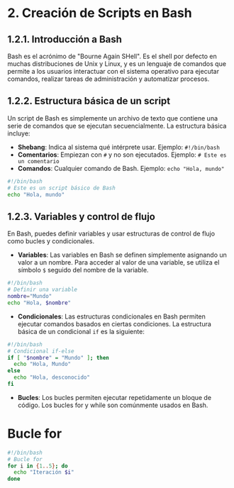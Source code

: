 # 2. Creación de Scripts en Bash

## 1.2.1. Introducción a Bash

Bash es el acrónimo de "Bourne Again SHell". Es el shell por defecto en muchas distribuciones de Unix y Linux, y es un lenguaje de comandos que permite a los usuarios interactuar con el sistema operativo para ejecutar comandos, realizar tareas de administración y automatizar procesos.

## 1.2.2. Estructura básica de un script

Un script de Bash es simplemente un archivo de texto que contiene una serie de comandos que se ejecutan secuencialmente. La estructura básica incluye:

- **Shebang**: Indica al sistema qué intérprete usar. Ejemplo: `#!/bin/bash`
- **Comentarios**: Empiezan con `#` y no son ejecutados. Ejemplo: `# Este es un comentario`
- **Comandos**: Cualquier comando de Bash. Ejemplo: `echo "Hola, mundo"`

```bash
#!/bin/bash
# Este es un script básico de Bash
echo "Hola, mundo"
```

## 1.2.3. Variables y control de flujo
En Bash, puedes definir variables y usar estructuras de control de flujo como bucles y condicionales.

- **Variables**: Las variables en Bash se definen simplemente asignando un valor a un nombre. Para acceder al valor de una variable, se utiliza el símbolo `$` seguido del nombre de la variable.

```bash
#!/bin/bash
# Definir una variable
nombre="Mundo"
echo "Hola, $nombre"
```

- **Condicionales**: Las estructuras condicionales en Bash permiten ejecutar comandos basados en ciertas condiciones. La estructura básica de un condicional `if` es la siguiente:

```bash
#!/bin/bash
# Condicional if-else
if [ "$nombre" = "Mundo" ]; then
  echo "Hola, Mundo"
else
  echo "Hola, desconocido"
fi
```

- **Bucles**: Los bucles permiten ejecutar repetidamente un bloque de código. Los bucles for y while son comúnmente usados en Bash.

# Bucle for

```bash
#!/bin/bash
# Bucle for
for i in {1..5}; do
  echo "Iteración $i"
done
```



